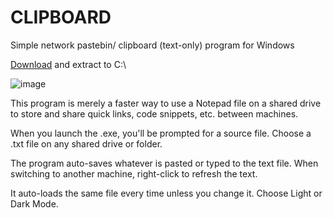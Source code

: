# CLIPBOARD
Simple network pastebin/ clipboard (text-only) program for Windows

[Download](https://github.com/6617a42a-67d4-4664-979f-80a58553d872) and extract to C:\

![image](https://github.com/escardel/CLIPBOARD/assets/39771493/4e7b881b-bde2-4f87-a797-a31d419e6bf9)

This program is merely a faster way to use a Notepad file on a shared drive to store and share quick links, code snippets, etc. between machines.

When you launch the .exe, you'll be prompted for a source file.  Choose a .txt file on any shared drive or folder.

The program auto-saves whatever is pasted or typed to the text file.  When switching to another machine, right-click to refresh the text.

It auto-loads the same file every time unless you change it.  Choose Light or Dark Mode.
